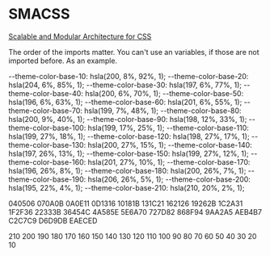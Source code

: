 # SMACSS

[Scalable and Modular Architecture for CSS](http://smacss.com/)

The order of the imports matter.
You can't use an variables, if those are not imported before. As an example.

--theme-color-base-10: hsla(200, 8%, 92%, 1);
--theme-color-base-20: hsla(204, 6%, 85%, 1);
--theme-color-base-30: hsla(197, 6%, 77%, 1);
--theme-color-base-40: hsla(200, 6%, 70%, 1);
--theme-color-base-50: hsla(196, 6%, 63%, 1);
--theme-color-base-60: hsla(201, 6%, 55%, 1);
--theme-color-base-70: hsla(199, 7%, 48%, 1);
--theme-color-base-80: hsla(200, 9%, 40%, 1);
--theme-color-base-90: hsla(198, 12%, 33%, 1);
--theme-color-base-100: hsla(199, 17%, 25%, 1);
--theme-color-base-110: hsla(199, 27%, 18%, 1);
--theme-color-base-120: hsla(198, 27%, 17%, 1);
--theme-color-base-130: hsla(200, 27%, 15%, 1);
--theme-color-base-140: hsla(197, 26%, 13%, 1);
--theme-color-base-150: hsla(199, 27%, 12%, 1);
--theme-color-base-160: hsla(201, 27%, 10%, 1);
--theme-color-base-170: hsla(196, 26%, 8%, 1);
--theme-color-base-180: hsla(200, 26%, 7%, 1);
--theme-color-base-190: hsla(206, 26%, 5%, 1);
--theme-color-base-200: hsla(195, 22%, 4%, 1);
--theme-color-base-210: hsla(210, 20%, 2%, 1);

040506
070A0B
0A0E11
0D1316
10181B
131C21
162126
19262B
1C2A31
1F2F36
22333B
36454C
4A585E
5E6A70
727D82
868F94
9AA2A5
AEB4B7
C2C7C9
D6D9DB
EAECED

210
200
190
180
170
160
150
140
130
120
110
100
90
80
70
60
50
40
30
20
10
